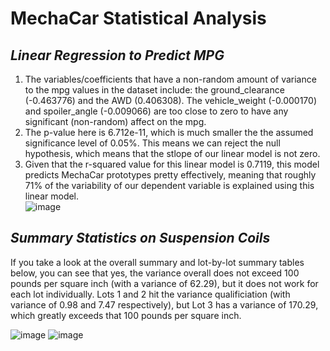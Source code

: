 # MechaCar Statistical Analysis

## *Linear Regression to Predict MPG*
1) The variables/coefficients that have a non-random amount of variance to the mpg values in the dataset include: the ground_clearance (-0.463776) and the AWD (0.406308). The vehicle_weight (-0.000170) and spoiler_angle (-0.009066) are too close to zero to have any significant (non-random) affect on the mpg.
2) The p-value here is 6.712e-11, which is much smaller the the assumed significance level of 0.05%. This means we can reject the null hypothesis, which means that the stlope of our linear model is not zero.
3) Given that the r-squared value for this linear model is 0.7119, this model predicts MechaCar prototypes pretty effectively, meaning that roughly 71% of the variability of our dependent variable is explained using this linear model. <br/>
![image](https://user-images.githubusercontent.com/87578449/143689570-91218fb1-26ac-44d7-b47a-98e5466a1926.png)

## *Summary Statistics on Suspension Coils*
If you take a look at the overall summary and lot-by-lot summary tables below, you can see that yes, the variance overall does not exceed 100 pounds per square inch (with a variance of 62.29), but it does not work for each lot individually. Lots 1 and 2 hit the variance qualificiation (with variance of 0.98 and 7.47 respectively), but Lot 3 has a variance of 170.29, which greatly exceeds that 100 pounds per square inch. <br/>

![image](https://user-images.githubusercontent.com/87578449/143689637-452d5ef1-200f-48ad-b1e2-8134a0495e3c.png)
![image](https://user-images.githubusercontent.com/87578449/143689642-dfc2da64-f3b8-4937-9944-159fa5883539.png)
